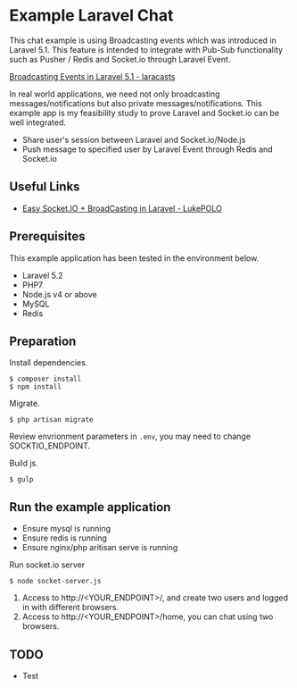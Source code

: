 # Example Laravel Chat

This chat example is using Broadcasting events which was introduced in Laravel 5.1. This feature is intended to integrate with Pub-Sub functionality such as Pusher / Redis and Socket.io through Laravel Event.

[Broadcasting Events in Laravel 5.1 - laracasts](https://laracasts.com/lessons/broadcasting-events-in-laravel-5-1)

In real world applications, we need not only broadcasting messages/notifications but also private messages/notifications. This example app is my feasibility study to prove Laravel and Socket.io can be well integrated.

* Share user's session between Laravel and Socket.io/Node.js
* Push message to specified user by Laravel Event through Redis and Socket.io

## Useful Links

* [Easy Socket.IO + BroadCasting in Laravel - LukePOLO](https://lukepolo.com/blog/view/laravel-socket.io-broadcast)

## Prerequisites 

This example application has been tested in the environment below.

* Laravel 5.2
* PHP7
* Node.js v4 or above
* MySQL
* Redis

## Preparation

Install dependencies.

```
$ composer install
$ npm install
```

Migrate.

```
$ php artisan migrate
```

Review envrionment parameters in `.env`, you may need to change SOCKTIO_ENDPOINT.

Build js.

```
$ gulp
``` 

## Run the example application

* Ensure mysql is running
* Ensure redis is running
* Ensure nginx/php aritisan serve is running

Run socket.io server

```
$ node socket-server.js
```

1. Access to http://\<YOUR_ENDPOINT\>/, and create two users and logged in with different browsers. 
2. Access to http://\<YOUR_ENDPOINT\>/home, you can chat using two browsers. 

## TODO

* Test
